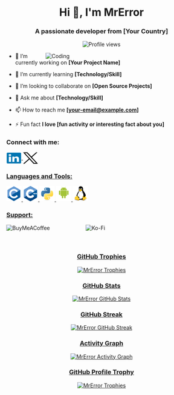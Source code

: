 <h1 align="center">Hi 👋, I'm MrError</h1>
<h3 align="center">A passionate developer from [Your Country]</h3>

<p align="center">
  <img src="https://komarev.com/ghpvc/?username=0MrError0&color=brightgreen" alt="Profile views">
</p>

<img align="right" alt="Coding" width="400" src="https://media.giphy.com/media/13HgwGsXF0aiGY/giphy.gif">

- 🔭 I’m currently working on **[Your Project Name]**

- 🌱 I’m currently learning **[Technology/Skill]**

- 👯 I’m looking to collaborate on **[Open Source Projects]**

- 💬 Ask me about **[Technology/Skill]**

- 📫 How to reach me **[your-email@example.com]**

- ⚡ Fun fact **I love [fun activity or interesting fact about you]**

<h3 align="left">Connect with me:</h3>
<p align="left">
  <a href="https://www.linkedin.com/in/pratham-naik-a0b794221/" target="blank">
    <img align="center" src="https://raw.githubusercontent.com/devicons/devicon/master/icons/linkedin/linkedin-original.svg" alt="LinkedIn" height="30" width="40" />
  </a>
  <a href="https://twitter.com/your-twitter" target="blank">
    <img align="center" src="https://raw.githubusercontent.com/devicons/devicon/master/icons/twitter/twitter-original.svg" alt="Twitter" height="30" width="40" />
</p>

<h3 align="left">Languages and Tools:</h3>
<p align="left">
  <img src="https://raw.githubusercontent.com/devicons/devicon/master/icons/c/c-original.svg" alt="C" width="40" height="40"/>
  <img src="https://raw.githubusercontent.com/devicons/devicon/master/icons/cplusplus/cplusplus-original.svg" alt="C++" width="40" height="40"/>
  <img src="https://raw.githubusercontent.com/devicons/devicon/master/icons/python/python-original.svg" alt="Python" width="40" height="40"/>
  <img src="https://raw.githubusercontent.com/devicons/devicon/master/icons/android/android-original-wordmark.svg" alt="Android" width="40" height="40"/>
  <img src="https://raw.githubusercontent.com/devicons/devicon/master/icons/linux/linux-original.svg" alt="Linux" width="40" height="40"/>
</p>

<h3 align="left">Support:</h3>
<p>
  <img align="left" src="https://cdn.buymeacoffee.com/buttons/v2/default-yellow.png" height="50" width="210" alt="BuyMeACoffee" />
  <img align="left" src="https://cdn.ko-fi.com/cdn/kofi3.png?v=3" height="50" width="210" alt="Ko-Fi" />
</p>
<br><br><br>

<h3 align="center">GitHub Trophies</h3>
<p align="center">
  <img src="https://github-profile-trophy.vercel.app/?username=0MrError0&theme=dracula&margin-w=15&margin-h=15" alt="MrError Trophies" />
</p>

<h3 align="center">GitHub Stats</h3>
<p align="center">
  <img src="https://github-readme-stats.vercel.app/api?username=0MrError0&show_icons=true&theme=radical" alt="MrError GitHub Stats" />
</p>

<h3 align="center">GitHub Streak</h3>
<p align="center">
  <img src="https://github-readme-streak-stats.herokuapp.com/?user=0MrError0&theme=radical" alt="MrError GitHub Streak" />
</p>

<h3 align="center">Activity Graph</h3>
<p align="center">
  <img src="https://activity-graph.herokuapp.com/graph?username=0MrError0&theme=dracula" alt="MrError Activity Graph" />
</p>

<h3 align="center">GitHub Profile Trophy</h3>
<p align="center">
  <img src="https://github-profile-trophy.vercel.app/?username=0MrError0" alt="MrError Trophies" />
</p>
